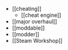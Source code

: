 - [[cheating]]
    - [[cheat engine]]
- [[major overhaul]]
- [[moddable]]
- [[modder]]
- [[Steam Workshop]]
